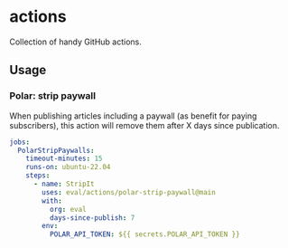 # actions

Collection of handy GitHub actions.

## Usage

### Polar: strip paywall

When publishing articles including a paywall (as benefit for paying subscribers), this action will remove them after X days since publication.

``` yaml
jobs:
  PolarStripPaywalls:
    timeout-minutes: 15
    runs-on: ubuntu-22.04
    steps:
      - name: StripIt
        uses: eval/actions/polar-strip-paywall@main
        with:
          org: eval
          days-since-publish: 7
        env:
          POLAR_API_TOKEN: ${{ secrets.POLAR_API_TOKEN }}
```
